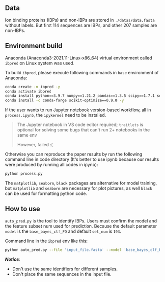 ## Data

Ion binding proteins (IBPs) and non-IBPs are stored in `./datas/data.fasta` without labels. But first 114 sequences are IBPs, and other 207 samples are non-IBPs.

## Environment build

Anaconda (Anaconda3-2021.11-Linux-x86_64) virtual environment called `ibpred` on Linux system was used.

To build `ibpred`, please execute following commands in `base`  environment of Anaconda:

```bash
conda create -n ibpred -y
conda activate ibpred
conda install python==3.9.7 numpy==1.21.2 pandas==1.3.5 scipy==1.7.1 scikit-learn==1.0.1 tenacity==8.0.1 matplotlib==3.4.3 seaborn==0.11.1 ipykernel==6.4.1 traitlets==4.3.3 black -y
conda install -c conda-forge scikit-optimize==0.9.0 -y
```

If the user wants to run Jupyter notebook version-based workflow, all in `process.ipynb`, the `ipykernel` need to be installed.

> The Jupyter notebook in VS code editor required; `traitlets` is optional for solving some bugs that can't run 2+ notebooks in the same env 
>
> However, failed :(

Otherwise you can reproduce the paper results by run the following command line in code directory (It's better to use ipynb because our results were produced by running all codes in ipynb):

```bash
python process.py
```

The `matplotlib`, `seaborn`, `black` packages are alternative for model training, but `matplotlib` and `seaborn` are necessary for plot pictures, as well `black` can be used for formatting python code.



## How to use

`auto_pred.py` is the tool to identify IBPs. Users must confirm the model and the feature subset num used for prediction. Because the default parameter `model` is the `base_bayes_clf_PD` and default `set_num` is `193`.

Command line in the `ibpred` env like this:

```bash
python auto_pred.py --file 'input_file.fasta' --model 'base_bayes_clf_PD' --set_num 193 --out 'result.csv'
```

***Notice**:* 

- Don't use the same identifiers for different samples.
- Don't place the same sequences in the input file.
